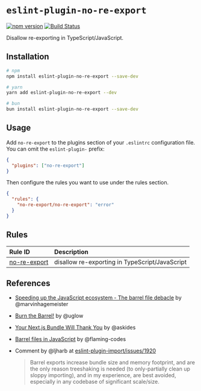 # `eslint-plugin-no-re-export`

[![npm version](https://badge.fury.io/js/eslint-plugin-no-re-export.svg)](https://badge.fury.io/js/eslint-plugin-no-re-export)
[![Build Status](https://travis-ci.org/azu/eslint-plugin-no-re-export.svg?branch=master)](https://travis-ci.org/azu/eslint-plugin-no-re-export)

Disallow re-exporting in TypeScript/JavaScript.

## Installation

```sh
# npm
npm install eslint-plugin-no-re-export --save-dev

# yarn
yarn add eslint-plugin-no-re-export --dev

# bun
bun install eslint-plugin-no-re-export --save-dev
```

## Usage

Add `no-re-export` to the plugins section of your `.eslintrc` configuration file. You can omit the `eslint-plugin-` prefix:

```json
{
  "plugins": ["no-re-export"]
}
```

Then configure the rules you want to use under the rules section.

```json
{
  "rules": {
    "no-re-export/no-re-export": "error"
  }
}
```

## Rules

| Rule ID | Description |
|:--------|:------------|
| [no-re-export](./src/docs/no-re-export.md) | disallow re-exporting in TypeScript/JavaScript |

## References

- [Speeding up the JavaScript ecosystem - The barrel file debacle](https://marvinh.dev/blog/speeding-up-javascript-ecosystem-part-7/) by @marvinhagemeister
- [Burn the Barrel!](https://uglow.medium.com/burn-the-barrel-c282578f21b6#:~:text=%E2%80%9CThe%20problem%20is%20that%20Jest,like%20%40mui%2Fmaterial%20.%E2%80%9D) by @uglow
- [Your Next.js Bundle Will Thank You](https://renatopozzi.me/articles/your-nextjs-bundle-will-thank-you) by @askides
- [Barrel files in JavaScript](https://flaming.codes/posts/barrel-files-in-javascript) by @flaming-codes
- Comment by @ljharb at [eslint-plugin-import/issues/1920](https://github.com/import-js/eslint-plugin-import/issues/1920)

  > Barrel exports increase bundle size and memory footprint, and are the only reason treeshaking is needed (to only-partially clean up sloppy importing), and in my experience, are best avoided, especially in any codebase of significant scale/size.
